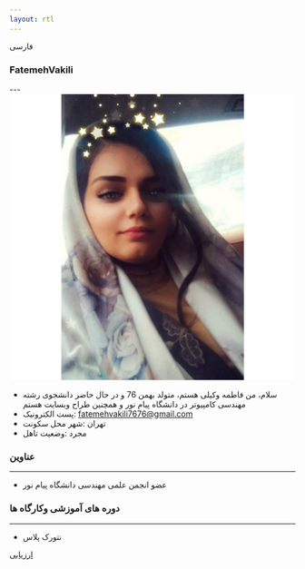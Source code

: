 ```yaml
---
layout: rtl
---
```


فارسی
### FatemehVakili
---<img src="pic.jpeg">
+ سلام، من فاطمه وکیلی هستم، متولد بهمن 76 و در حال حاضر دانشجوی رشته مهندسی کامپیوتر در دانشگاه پیام نور و  همچنین طراح وبسایت هستم
+ پست الکترونیک: fatemehvakili7676@gmail.com
+ تهران :شهر محل سکونت
+ مجرد :وضعیت تاهل
### عناوین
-----
+ عضو انجمن علمی مهندسی دانشگاه پیام نور

### دوره های آموزشی وکارگاه ها
-----
+ نتورک پلاس

[ارزیابی](/assest/FV_CV_CheckList_AR_3983.pdf)
